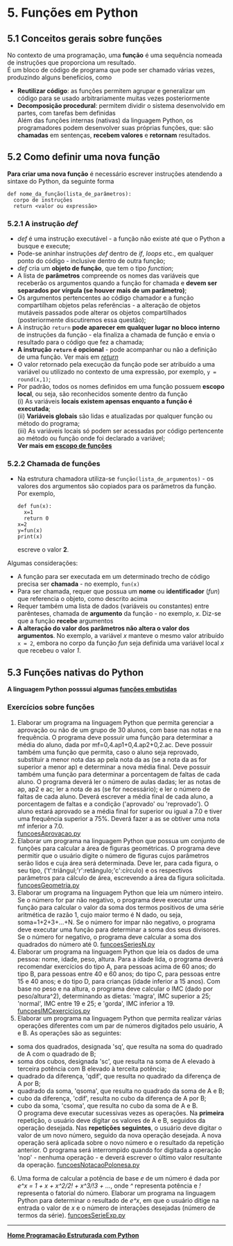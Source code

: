 # 5. Funções em Python

## 5.1 Conceitos gerais sobre funções  
No contexto de uma programação, uma **função** é uma sequência nomeada de instruções que proporciona um resultado.   
É um bloco de código de programa que pode ser chamado várias vezes, produzindo alguns benefícios, como  
- **Reutilizar código**: as funções permitem agrupar e generalizar um código para se usado arbitrariamente muitas vezes posteriormente  
- **Decomposição procedural**: permitem dividir o sistema desenvolvido em partes, com tarefas bem definidas  
Além das funções internas (nativas) da linguagem Python, os programadores podem desenvolver suas próprias funções, que: são **chamadas** em sentenças, **recebem valores** e **retornam** resultados.

## 5.2 Como definir uma nova função
**Para criar uma nova função** é necessário escrever instruções atendendo a sintaxe do Python, da seguinte forma  
```
def nome_da_função(lista_de_parâmetros):
  corpo de instruções
  return <valor ou expressão>
 ```  
### 5.2.1 A instrução *def*
- *def* é uma instrução executável - a função não  existe até que o Python a busque e execute;
- Pode-se aninhar instruções *def* dentro de *if*, *loops* etc., em qualquer ponto do código - inclusive dentro de outra função;
- *def* cria um **objeto de função**, que tem o tipo *function*;
- A lista de **parâmetros** compreende os nomes das variáveis que receberão os argumentos quando a função for chamada e **devem ser separados por vírgula (se houver mais de um parâmetro)**;
- Os argumentos pertencentes ao código chamador e a função compartilham objetos pelas referências - a alteração de objetos mutáveis passados pode alterar os objetos compartilhados (posteriormente discutiremos essa questão);
- A instrução `return` **pode aparecer em qualquer lugar no bloco interno** de instruções da função - 
ela finaliza a chamada de função e envia o resultado para o código que fez a chamada;
- **A instrução `return` é opcional** - pode acompanhar ou não a definição de uma função.  Ver mais em [*return*](https://docs.python.org/pt-br/3/reference/simple_stmts.html#the-return-statement) 
- O valor retornado pela execução da função pode ser atribuído a uma variável ou utilizado no contexto de uma expressão, por exemplo, `y = round(x,1)`;
- Por padrão, todos os nomes definidos em uma função possuem **escopo local**, ou seja, são reconhecidos somente dentro da função  
  (i) As variáveis **locais existem apensas enquanto a função é executada**;   
  (ii) **Variáveis globais** são lidas e atualizadas por qualquer função ou método do programa;    
  (iii) As variáveis locais só podem ser acessadas por código pertencente ao método ou função onde foi declarado a variável;  
  **Ver mais em [escopo de funções](prog_funcoes_escopo.md)**

### 5.2.2 Chamada de funções
- Na estrutura chamadora utiliza-se `função(lista_de_argumentos)` - os valores dos argumentos são copiados para os parâmetros da função. Por exemplo, 
  ```
  def fun(x):  
    x=1  
    return 0     
  x=2
  y=fun(x)  
  print(x)
  ```
  escreve o valor **2**.  

Algumas considerações:
- A função para ser executada em um determinado trecho de código precisa ser **chamada** - no exemplo, `fun(x)`  
- Para ser chamada, requer que possua um **nome** ou **identificador** (*fun*) que referencia o objeto, como descrito acima  
- Requer também uma lista de dados (variáveis ou constantes) entre parênteses, chamada de **argumento** da função - no exemplo, *x*. Diz-se que a função **recebe** argumentos 
- **A alteração do valor dos parâmetros não altera o valor dos argumentos**. No exemplo, a variável *x* manteve o mesmo valor atribuído `x = 2`, embora no corpo da função *fun* seja definida uma variável local *x* que recebeu o valor *1*.

## 5.3 Funções nativas do Python
**A linguagem Python posssui algumas [funções embutidas](https://docs.python.org/pt-br/3/library/functions.html)**

### Exercícios sobre funções
1. Elaborar um programa na linguagem Python que permita gerenciar a aprovação ou não de um grupo de 30 alunos, com base nas notas e na frequência. O programa deve possuir uma função para determinar a média do aluno, dada por mf=0,4.ap1+0,4.ap2+0,2.ac. Deve possuir também uma função que permita, caso o aluno seja reprovado, substituir a menor nota das ap pela nota da as (se a nota da as for superior a menor ap) e determinar a nova média final. Deve possuir também uma função para determinar a porcentagem de faltas de cada aluno. O programa deverá ler o número de aulas dadas; ler as notas de ap, ap2 e ac; ler a nota de as (se for necessário); e ler o número de faltas de cada aluno. Deverá escrever a média final de cada aluno, a porcentagem de faltas e a condição ('aprovado' ou 'reprovado'). O aluno estará aprovado se a média final for superior ou igual a 7.0 e tiver uma frequência superior a 75%. Deverá fazer a as se obtiver uma nota mf inferior a 7.0.   
[funcoesAprovacao.py](https://github.com/claytonjasilva/prog_exemplos/blob/main/funcoesAprovacao.py)  
2. Elaborar um programa na linguagem Python que possua um conjunto de funções para calcular a área de figuras geométricas. O programa deve permitir que o usuário digite o número de figuras cujos parâmetros serão lidos e cuja área será determinada. Deve ler, para cada figura, o seu tipo, ('t':triângul;'r':retângulo;'c':círculo) e os respectivos parâmetros para cálculo de área, escrevendo a área da figura solicitada. [funcoesGeometria.py](https://github.com/claytonjasilva/prog_exemplos/blob/main/funcoesGeometria.py)  
3. Elaborar um programa na linguagem Python que leia um número inteiro. Se o número for par não negativo, o programa deve executar uma função para calcular o valor da soma dos termos positivos de uma série aritmética de razão 1, cujo maior termo é N dado, ou seja, soma=1+2+3+...+N. Se o número for impar não negativo, o programa deve executar uma função para determinar a soma dos seus divisores. Se o número for negativo, o programa deve calcular a soma dos quadrados do número até 0.  [funcoesSeriesN.py](https://github.com/claytonjasilva/prog_exemplos/blob/main/funcoesSeriesN.py)
4. Elaborar um programa na linguagem Python que leia os dados de uma pessoa: nome, idade, peso, altura. Para a idade lida, o programa deverá recomendar exercícios do tipo A, para pessoas acima de 60 anos; do tipo B, para pessoas entre 40 e 60 anos; do tipo C, para pessoas entre 15 e 40 anos; e do tipo D, para crianças (idade inferior a 15 anos). Com base no peso e na altura, o programa deve calcular o IMC (dado por peso/altura^2), determinando as dietas: 'magra', IMC superior a 25; 'normal', IMC entre 19 e 25; e 'gorda', IMC inferior a 19.  [funcoesIMCexercicios.py](https://github.com/claytonjasilva/prog_exemplos/blob/main/funcoesImcExercicio.py)
5. Elaborar um programa na linguagem Python que permita realizar várias operações diferentes com um par de números digitados pelo usuário, A e B. As operações são as seguintes:  
- soma dos quadrados, designada 'sq', que resulta na soma do quadrado de A com o quadrado de B;  
- soma dos cubos, designada 'sc', que resulta na soma de A elevado à terceira potência com B elevado à terceita potência;
- quadrado da diferença, 'qdif', que resulta no quadrado da diferença de A por B;
- quadrado da soma, 'qsoma', que resulta no quadrado da soma de A e B;
- cubo da diferença, 'cdif', resulta no cubo da diferença de A por B;
- cubo da soma, 'csoma', que resulta no cubo da soma de A e B.  
O programa deve executar sucessivas vezes as operações. Na **primeira** repetição, o usuário deve digitar os valores de A e B, seguidos da operação desejada. Nas **repetições seguintes**, o usuário deve digitar o valor de um novo número, seguido da nova operação desejada. A nova operação será aplicada sobre o novo número e o resultado da repetição anterior. O programa será interrompido quando for digitada a operação 'nop' - nenhuma operação - e deverá escrever o último valor resultante da operação. [funcoesNotacaoPolonesa.py](https://github.com/claytonjasilva/prog_exemplos/blob/main/funcoesNotacaoPolonesa.py)
6. Uma forma de calcular a potência de base *e* de um número é dada por *e^x = 1 + x + x^2/2! + x^3/!3 + ...*, onde *^* representa potência e *!* representa o fatorial do número. Elaborar um programa na linguagem Python para determinar o resultado de *e^x*, em que o usuário ditige na entrada o valor de *x* e o número de interações desejadas (número de termos da série). [funcoesSerieExp.py](https://github.com/claytonjasilva/prog_exemplos/blob/main/funcoesSerieExp.py)

___   
**[Home Programação Estruturada com Python](https://github.com/claytonjasilva/claytonjasilva.github.io/blob/main/progPython_aulas.md)**  
